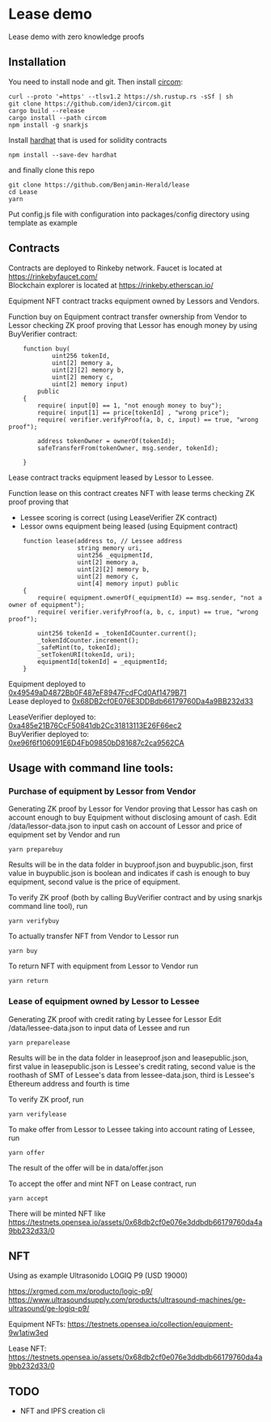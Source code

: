 # Lease demo
Lease demo with zero knowledge proofs

## Installation

You need to install node and git. Then install [circom](https://docs.circom.io/getting-started/installation/):

	curl --proto '=https' --tlsv1.2 https://sh.rustup.rs -sSf | sh
	git clone https://github.com/iden3/circom.git
	cargo build --release
	cargo install --path circom
	npm install -g snarkjs

Install [hardhat](https://hardhat.org/getting-started/#installation) that is used for solidity contracts
	
	npm install --save-dev hardhat

and finally clone this repo

	git clone https://github.com/Benjamin-Herald/lease
	cd Lease
	yarn

Put config.js file with configuration into packages/config directory using template as example


## Contracts
Contracts are deployed to Rinkeby network. Faucet is located at https://rinkebyfaucet.com/  
Blockchain explorer is located at https://rinkeby.etherscan.io/

Equipment NFT contract tracks equipment owned by Lessors and Vendors. 

Function buy on Equipment contract transfer ownership from Vendor to Lessor checking ZK proof proving that Lessor has
enough money by using BuyVerifier contract:

```
	function buy(
			uint256 tokenId,
			uint[2] memory a,
			uint[2][2] memory b,
			uint[2] memory c,
			uint[2] memory input)
        public
    {
    	require( input[0] == 1, "not enough money to buy"); 
    	require( input[1] == price[tokenId] , "wrong price"); 
    	require( verifier.verifyProof(a, b, c, input) == true, "wrong proof");
    	
    	address tokenOwner = ownerOf(tokenId);
    	safeTransferFrom(tokenOwner, msg.sender, tokenId);
    
    }

```

Lease contract tracks equipment leased by Lessor to Lessee. 

Function lease on this contract creates NFT with lease terms checking ZK proof proving that
- Lessee scoring is correct (using LeaseVerifier ZK contract)
- Lessor owns equipment being leased (using Equipment contract)

```
    function lease(address to, // Lessee address
                   string memory uri, 
                   uint256 _equipmentId,
                   uint[2] memory a,
                   uint[2][2] memory b,
                   uint[2] memory c,
                   uint[4] memory input) public 
	{
    	require( equipment.ownerOf(_equipmentId) == msg.sender, "not a owner of equipment"); 
    	require( verifier.verifyProof(a, b, c, input) == true, "wrong proof");
    	
        uint256 tokenId = _tokenIdCounter.current();
        _tokenIdCounter.increment();
        _safeMint(to, tokenId);
        _setTokenURI(tokenId, uri);
        equipmentId[tokenId] = _equipmentId;
    }

```

Equipment deployed to [0x49549aD4872Bb0F487eF8947FcdFCd0Af1479B71](https://rinkeby.etherscan.io/address/0x49549aD4872Bb0F487eF8947FcdFCd0Af1479B71)  
Lease deployed to [0x68DB2cf0E076E3DDBdb66179760Da4a9BB232d33](https://rinkeby.etherscan.io/address/0x68DB2cf0E076E3DDBdb66179760Da4a9BB232d33)

LeaseVerifier deployed to: 	[0xa485e21B76CcF50841db2Cc31813113E26F66ec2](https://rinkeby.etherscan.io/address/0xa485e21B76CcF50841db2Cc31813113E26F66ec2#code)   
BuyVerifier deployed to: 	[0xe96f6f106091E6D4Fb09850bD81687c2ca9562CA](https://rinkeby.etherscan.io/address/0xe96f6f106091E6D4Fb09850bD81687c2ca9562CA#code)  


## Usage with command line tools:

### Purchase of equipment by Lessor from Vendor

Generating ZK proof by Lessor for Vendor proving that Lessor has cash on account enough to buy Equipment
without disclosing amount of cash.
Edit /data/lessor-data.json to input cash on account of Lessor and 
price of equipment set by Vendor and run

	yarn preparebuy

Results will be in the data folder in buyproof.json and buypublic.json, first value in buypublic.json 
is boolean and indicates if cash is enough to buy equipment, second value is the price of equipment.  

To verify ZK proof (both by calling BuyVerifier contract and by using snarkjs command line tool), run  

	yarn verifybuy

To actually transfer NFT from Vendor to Lessor run

	yarn buy
	
To return NFT with equipment from Lessor to Vendor run

	yarn return
	
	

### Lease of equipment owned by Lessor to Lessee

Generating ZK proof with credit rating by Lessee for Lessor
Edit /data/lessee-data.json to input data of Lessee and run

	yarn preparelease

Results will be in the data folder in leaseproof.json and leasepublic.json, first value in leasepublic.json 
is Lessee's credit rating, second value is the roothash of SMT of Lessee's data from lessee-data.json, third is 
Lessee's Ethereum address and fourth is time

To verify ZK proof, run  

	yarn verifylease
	
To make offer from Lessor to Lessee taking into account rating of Lessee, run

	yarn offer	
	
The result of the offer will be in data/offer.json

To accept the offer and mint NFT on Lease contract, run

	yarn accept
	
There will be minted NFT like https://testnets.opensea.io/assets/0x68db2cf0e076e3ddbdb66179760da4a9bb232d33/0	


## NFT

Using as example Ultrasonido LOGIQ P9 (USD 19000)

https://xrgmed.com.mx/producto/logic-p9/
https://www.ultrasoundsupply.com/products/ultrasound-machines/ge-ultrasound/ge-logiq-p9/

Equipment NFTs: https://testnets.opensea.io/collection/equipment-9w1atiw3ed  

Lease NFT: https://testnets.opensea.io/assets/0x68db2cf0e076e3ddbdb66179760da4a9bb232d33/0


## TODO
- NFT and IPFS creation cli

